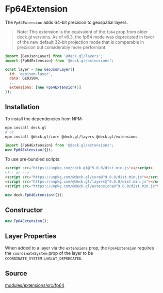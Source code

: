 
# Fp64Extension

The `Fp64Extension` adds 64-bit precision to geospatial layers.

> Note: This extension is the equivalent of the `fp64` prop from older deck.gl versions. As of v6.3, the fp64 mode was deprecated in favor of the new default 32-bit projection mode that is comparable in precision but considerably more performant.

```js
import {GeoJsonLayer} from '@deck.gl/layers';
import {Fp64Extension} from '@deck.gl/extensions';

const layer = new GeoJsonLayer({
  id: 'geojson-layer',
  data: GEOJSON,
  ...
  extensions: [new Fp64Extension()]
});
```

## Installation

To install the dependencies from NPM:

```bash
npm install deck.gl
# or
npm install @deck.gl/core @deck.gl/layers @deck.gl/extensions
```

```js
import {Fp64Extension} from '@deck.gl/extensions';
new Fp64Extension({});
```

To use pre-bundled scripts:

```html
<script src="https://unpkg.com/deck.gl@^9.0.0/dist.min.js"></script>
<!-- or -->
<script src="https://unpkg.com/@deck.gl/core@^9.0.0/dist.min.js"></script>
<script src="https://unpkg.com/@deck.gl/layers@^9.0.0/dist.min.js"></script>
<script src="https://unpkg.com/@deck.gl/extensions@^9.0.0/dist.min.js"></script>
```

```js
new deck.Fp64Extension({});
```

## Constructor

```js
new Fp64Extension();
```

## Layer Properties

When added to a layer via the `extensions` prop, the `Fp64Extension` requires the `coordinateSystem` prop of the layer to be `COORDINATE_SYSTEM.LNGLAT_DEPRECATED`.


## Source

[modules/extensions/src/fp64](https://github.com/visgl/deck.gl/tree/9.0-release/modules/extensions/src/fp64)
